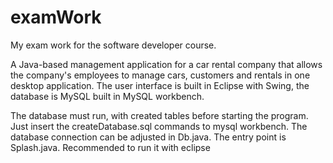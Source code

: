 # examWork
My exam work for the software developer course.

A Java-based management application for a car rental company that allows the company's employees to manage cars, customers and rentals in one desktop application. 
The user interface is built in Eclipse with Swing, the database is MySQL built in MySQL workbench.

The database must run, with created tables before starting the program. Just insert the createDatabase.sql commands to mysql workbench. The database connection can be adjusted in Db.java.
The entry point is Splash.java. Recommended to run it with eclipse
